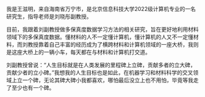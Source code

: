 我是王滋明，来自海南省万宁市，是北京信息科技大学2022级计算机专业的一名研究生，指导老师是刘晓彤副教授。 

目前，我跟着刘副教授做多保真度数据学习方法的相关研究，旨在更好地利用材料领域下的多保真度数据。懂材料的人不一定懂计算机，懂计算机的人又不一定懂材料，而刘教授靠着自己丰富的经历成为了横跨材料和计算机领域的一座大桥，我则是这座大桥上的一辆小车，每天都在与材料和计算机打交道。

刘副教授曾说：“人生目标就是在人类发展的里程碑上立碑，贡献多者的立大碑，贡献少者的立小碑。”我想我的人生目标也是如此，在机器学习和材料科学的交叉领域上立一个碑，无论其碑大碑小我都喜欢，哪怕最后没立上也不用怕，毕竟等我走了至少也有一个碑。
